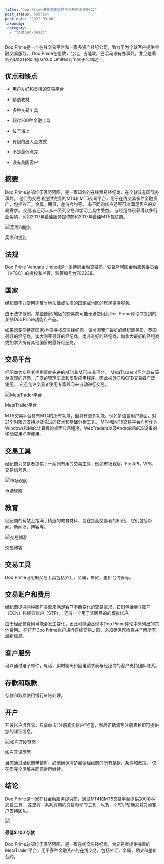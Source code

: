 ```yaml
---
title: "Doo Prime德璞资本交易平台开户测评2022"
post_status: publish
post_date: "2022-03-08"
taxonomy:
 category: 
  - "toutiao-basic"
---
```


Doo Prime是一个在线交易平台和一家多资产经纪公司，致力于为全球客户提供金融交易服务。 Doo Prime在伦敦，台北，吉隆坡，巴哈马设有办事处，并且是著名的Doo Holding Group Limited的全资子公司之一。

## 优点和缺点

- 用户友好和灵活的交易平台
    
- 精选教材
    
- 多种交易工具
    
- 超过200种金融工具
    
- 位于海上
    
- 有限的出入金方式
    
- 不是最低点差
    
- 没有美国客户
    

## 摘要

Doo Prime总部位于瓦努阿图，是一家知名的在线贸易经纪商，在全球设有国际办事处。 他们为交易者提供完善的MT4和MT5交易平台，用于在线交易多种金融资产，包括外汇，金属，期货，差价合约等。 有不同的帐户选项可以满足客户的交易需求。 交易者还可以从一系列交易和学习工具中受益。 该经纪商已获得众多行业奖项，例如2017年最佳服务提供商和2017年最佳MT5提供商。

![奖项和提名](https://cdn.fendou.la/funstoutiao/2020/11/Doo-Prime-Review-Awards-and-Recognitions.jpg "奖项和提名")

奖项和提名

## 法规

Doo Prime Vanuatu Limited是一家持牌金融交易商，受瓦努阿图金融服务委员会（VFSC）的授权和监管，监管编号为700238。

## 国家

经纪商不向使用违反当地法律或法规的国家或地区的居民提供服务。

由于法律限制，某些国家/地区的交易商可能无法使用此Doo Prime评论中提到的某些Doo Prime功能和产品。

如果您要在特定国家/地区寻找交易经纪商，请参阅我们最好的经纪商美国，英国最好的经纪商，澳大利亚最好的经纪商，南非最好的经纪商，加拿大最好的经纪商或加拿大所有其他国家的最好经纪商。

## 交易平台

经纪商为交易者提供高度先进的MT4和MT5交易平台。 MetaTrader 4平台具有简单直观的界面，广泛的管理工具和图形应用程序，因此被外汇和CFD交易者广泛使用。 它还允许交易者使用专家顾问来自动进行交易。

![MetaTrader平台](https://cdn.fendou.la/funstoutiao/2020/11/Doo-Prime-Review-MetaTrader-Platforms-1024x342.jpg "MetaTrader平台")

MetaTrader平台

MT5交易平台具有MT4的所有功能，但具有更多功能，例如多语言用户界面，对21个时限的支持以及先进的技术和基础分析工具。 MT4和MT5交易平台均可作为Windows和Mac计算机的桌面应用程序，WebTraders以及Android和iOS设备的移动应用程序使用。

## 交易工具

经纪商为交易者提供了一系列有用的交易工具，例如市场观察，Fix API，VPS，交易信号等。

![市场观察](https://cdn.fendou.la/funstoutiao/2020/11/Doo-Prime-Review-Market-Watch.jpg "市场观察")

市场观察

## 教育

经纪商的网站上摆满了精选的教育材料，旨在提高交易者的知识。 它们包括新闻，新闻稿，博客等。

![交易博客](https://cdn.fendou.la/funstoutiao/2020/11/Doo-Prime-Review-Blogs-1024x323.jpg "交易博客")

交易博客

## 交易工具

Doo Prime可用的交易工具包括外汇，金属，期货，差价合约等等。

## 交易账户和费用

经纪商提供两种账户类型来满足客户不断变化的交易需求，它们包括量子账户（ECN）和经典账户（STP）。 还有一个用于实践目的的模拟帐户。

由于经纪商费用可能会发生变化，因此可能会出现本Doo Prime评论中未列出的其他费用。 在打开Doo Prime帐户进行在线交易之前，必须确保您检查并了解所有最新信息。

## 客户服务

可以通过电子邮件，电话，实时聊天和回电请求表与经纪商的客户支持团队联系。

## 存款和取款

存款和取款使用银行转账处理。

## 开户

开设帐户很容易，只需单击“注册真实帐户”标签，然后正确填写注册表格即可提供您的详细信息。

![帐户开设页面](https://cdn.fendou.la/funstoutiao/2020/11/Doo-Prime-Review-Account-Opening-Page-321x1024.jpg "帐户开设页面")

帐户开设页面

当您通过经纪商申请时，必须确保清楚阅读经纪商的所有条款，条件和政策。 仅在您完全理解并同意后再继续。

## 结论

Doo Prime是一家在线金融服务提供商，通过MT4和MT5交易平台提供200多种交易工具。 这里有一系列有用的交易和学习工具，以及一个可以帮助交易员的客户支持团队。

![](https://cdn.fendou.la/funstoutiao/2020/11/Doo-Prime-Logo.png)

#### 最低$ 100 存款

Doo Prime总部位于瓦努阿图，是一家在线交易经纪商，为交易者提供完善的MetaTrader平台，用于多种金融资产的在线交易，包括外汇，金属，期货和差价合约。
